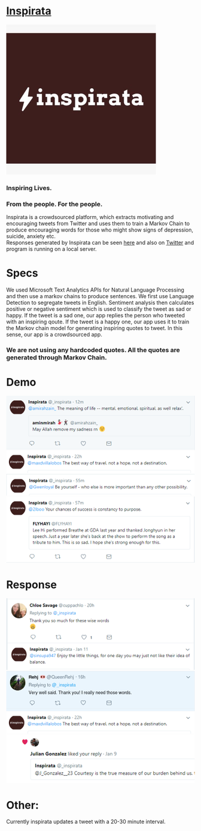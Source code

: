 # [Inspirata](http://www.cse.iitd.ac.in/~cs5160625/cfd.html)
![inspirata](https://raw.githubusercontent.com/4rshdeep/Code.fun.do/master/images/inspirata.jpg)

### Inspiring Lives.  
### From the people. For the people.  
Inspirata is a crowdsourced platform, which extracts motivating and encouraging tweets from Twitter and uses them to train a Markov Chain to produce encouraging words for those who might show signs of depression, suicide, anxiety etc.  
Responses generated by Inspirata can be seen [here](http://www.cse.iitd.ac.in/~cs5160625/cfd.html) and also on [Twitter](https://twitter.com/_inspirata/with_replies) and program is running on a local server.

# Specs
We used Microsoft Text Analytics APIs for Natural Language Processing and then use a markov chains to produce sentences. We first use Language Detection to segregate tweets in English. Sentiment analysis then calculates positive or negative sentiment which is used to classify the tweet as sad or happy. If the tweet is a sad one, our app replies the person who tweeted with an inspiring qoute. If the tweet is a happy one, our app uses it to train the Markov chain model for generating inspiring quotes to tweet. In this sense, our app is a crowdsourced app. 

### We are not using any hardcoded quotes. All the quotes are generated through Markov Chain.

# Demo
![alt text](https://raw.githubusercontent.com/4rshdeep/Code.fun.do/master/images/1.PNG)
![alt text](https://raw.githubusercontent.com/4rshdeep/Code.fun.do/master/images/7.PNG)
![alt text](https://raw.githubusercontent.com/4rshdeep/Code.fun.do/master/images/3.PNG)
![alt text](https://raw.githubusercontent.com/4rshdeep/Code.fun.do/master/images/4.PNG)

# Response
![alt text](https://raw.githubusercontent.com/4rshdeep/Code.fun.do/master/images/11.PNG)
![alt text](https://raw.githubusercontent.com/4rshdeep/Code.fun.do/master/images/10.PNG)
![alt text](https://raw.githubusercontent.com/4rshdeep/Code.fun.do/master/images/7.PNG)
![alt text](https://raw.githubusercontent.com/4rshdeep/Code.fun.do/master/images/6.PNG)

# Other:
Currently inspirata updates a tweet with a 20-30 minute interval.
